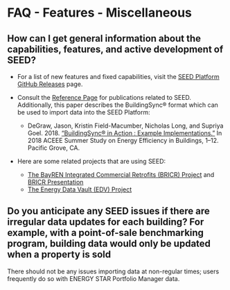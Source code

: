 # FAQ - Features - Miscellaneous

## How can I get general information about the capabilities, features, and active development of SEED?

* For a list of new features and fixed capabilities, visit the [SEED Platform GitHub Releases](https://github.com/SEED-platform/seed/releases) page.

* Consult the [Reference Page](../../references.md) for publications related to SEED. Additionally, this paper describes the BuildingSync® format which can be used to import data into the SEED Platform:
  * DeGraw, Jason, Kristin Field-Macumber, Nicholas Long, and Supriya Goel. 2018. [“BuildingSync® in Action : Example Implementations.”](https://buildingsync.net/documents/DeGraw-ACEEE-BuildingSync-in-Action.pdf) In 2018 ACEEE Summer Study on Energy Efficiency in Buildings, 1–12. Pacific Grove, CA.

* Here are some related projects that are using SEED:
  * [The BayREN Integrated Commercial Retrofits (BRICR) Project](https://aceee.org/files/proceedings/2018/#/paper/event-data/p110) and [BRICR Presentation](https://www.energy.gov/sites/prod/files/2018/05/f52/24293_Hooper_050318-900.pdf)
  * [The Energy Data Vault (EDV) Project](https://www.energy.gov/eere/buildings/energy-data-vault)

## Do you anticipate any SEED issues if there are irregular data updates for each building? For example, with a point-of-sale benchmarking program, building data would only be updated when a property is sold

There should not be any issues importing data at non-regular times; users frequently do so with ENERGY STAR Portfolio Manager data.
